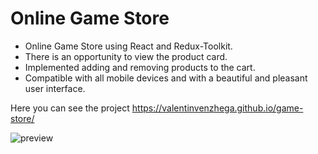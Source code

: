 # Online Game Store

-   Online Game Store using React and Redux-Toolkit.
-   There is an opportunity to view the product card.
-   Implemented adding and removing products to the cart.
-   Compatible with all mobile devices and with a beautiful and pleasant user interface.

Here you can see the project https://valentinvenzhega.github.io/game-store/

![preview](https://user-images.githubusercontent.com/58603734/170198611-22b26aef-2432-4657-8ab2-64c4ba89576e.png)
